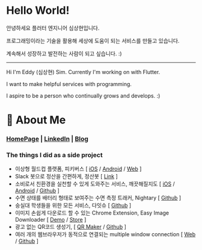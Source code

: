 # **Hello World!**

안녕하세요 플러터 엔지니어 심상현입니다.

프로그래밍이라는 기술을 활용해 세상에 도움이 되는 서비스를 만들고 있습니다.

계속해서 성장하고 발전하는 사람이 되고 싶습니다. :)

---

Hi I'm Eddy (심상현) Sim. Currently I'm working on with Flutter.

I want to make helpful services with programming.

I aspire to be a person who continually grows and develops. :)

# 📸 About Me
### [HomePage](https://halfmoon.day) | [LinkedIn](https://www.linkedin.com/in/eddy-sim/) | [Blog](https://velog.io/@halfmoon_mind/posts)

### The things I did as a side project
- 이상형 월드컵 플랫폼, 피키버스 [ [iOS](https://apps.apple.com/kr/app/%ED%94%BC%ED%82%A4%EB%B2%84%EC%8A%A4/id6742077036?uo=2) / [Android](https://play.google.com/store/apps/details?id=com.pickiverse.app) / [Web](https://pickiverse.com) ]
- Slack 봇으로 정산을 간편하게, 정산봇 [ [Link](https://slack.com/marketplace/A087W0YSC7N-) ]
- 소비로서 친환경을 실천할 수 있게 도와주는 서비스, 깨끗해질지도 [ [iOS](https://apps.apple.com/kr/app/%EA%B9%A8%EB%81%97%ED%95%B4%EC%A7%88%EC%A7%80%EB%8F%84/id6449622294) / [Android](https://play.google.com/store/apps/details?id=com.may_be_clean.plant) / [Github](https://github.com/May-Be-Clean) ]
- 수면 상태를 배터리 형태로 보여주는 수면 측정 트래커, Nightary [ [Github](https://github.com/GDSC-snowflowerthon/Nightary-team12-mobile) ]
- 숭실대 학생들을 위한 모든 서비스, 다잇슈 [ [Github](https://github.com/DaITssu) ]
- 이미지 손쉽게 다운로드 할 수 있는 Chrome Extension, Easy Image Downloader [ [Demo](https://www.youtube.com/watch?v=iLoTBTHKjzk&ab_channel=HALFMOON) / [Store](https://chromewebstore.google.com/detail/easy-image-downloader/lnldmkhkjnkcfndnhibbnaohplecldmb?authuser=0&hl=ko) ]
- 광고 없는 QR코드 생성기, [ [QR Maker](https://www.qrmaker.site/) / [Github](https://github.com/halfmoon-mind/qr-maker) ]
- 여러 개의 웹브라우저가 동적으로 연결되는 multiple window connection [ [Web](https://mutliple-windows.s3.ap-northeast-2.amazonaws.com/index.html) / [Github](https://github.com/halfmoon-mind/multiple-window-connection) ]

